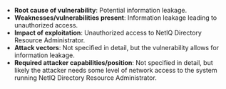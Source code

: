 - **Root cause of vulnerability**: Potential information leakage.
- **Weaknesses/vulnerabilities present**: Information leakage leading to unauthorized access.
- **Impact of exploitation**: Unauthorized access to NetIQ Directory Resource Administrator.
- **Attack vectors**: Not specified in detail, but the vulnerability allows for information leakage.
- **Required attacker capabilities/position**: Not specified in detail, but likely the attacker needs some level of network access to the system running NetIQ Directory Resource Administrator.